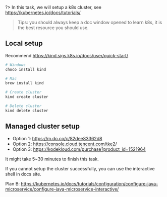?> In this task, we will setup a k8s cluster, see https://kubernetes.io/docs/tutorials/

> Tips: you should always keep a doc window opened to learn k8s, it is the best resource you should use.

## Local setup

Recommend https://kind.sigs.k8s.io/docs/user/quick-start/

```bash
# Windows
choco install kind

# Mac
brew install kind

# Create cluster
kind create cluster

# Delete cluster
kind delete cluster
```

## Managed cluster setup

- Option 1: https://m.do.co/c/82dee83362d8
- Option 2: https://console.cloud.tencent.com/tke2/
- Option 3: https://kodekloud.com/purchase?product_id=1521964

It might take 5~30 minutes to finish this task.

If you cannot setup the cluster successfully, you can use the interactive shell in docs site.

Plan B: https://kubernetes.io/docs/tutorials/configuration/configure-java-microservice/configure-java-microservice-interactive/
